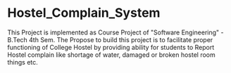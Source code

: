 # Hostel_Complain_System
This Project is implemented as Course Project of "Software Engineering" - B.Tech 4th Sem. The Propose to build this project is to facilitate proper functioning of College Hostel by providing ability for students to Report Hostel complain like shortage of water, damaged or broken hostel room things etc. 
